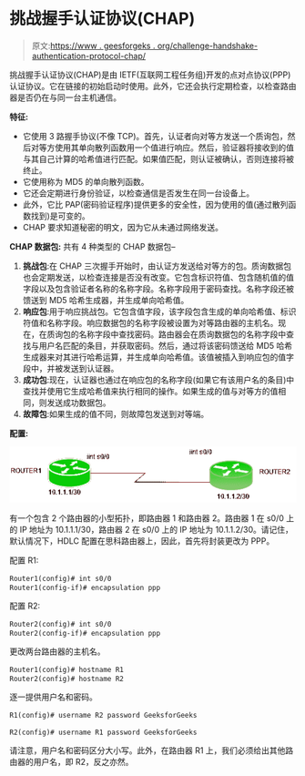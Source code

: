 # 挑战握手认证协议(CHAP)

> 原文:[https://www . geesforgeks . org/challenge-handshake-authentication-protocol-chap/](https://www.geeksforgeeks.org/challenge-handshake-authentication-protocol-chap/)

挑战握手认证协议(CHAP)是由 IETF(互联网工程任务组)开发的点对点协议(PPP)认证协议。它在链接的初始启动时使用。此外，它还会执行定期检查，以检查路由器是否仍在与同一台主机通信。

**特征:**

*   它使用 3 路握手协议(不像 TCP)。首先，认证者向对等方发送一个质询包，然后对等方使用其单向散列函数用一个值进行响应。然后，验证器将接收到的值与其自己计算的哈希值进行匹配。如果值匹配，则认证被确认，否则连接将被终止。
*   它使用称为 MD5 的单向散列函数。
*   它还会定期进行身份验证，以检查通信是否发生在同一台设备上。
*   此外，它比 PAP(密码验证程序)提供更多的安全性，因为使用的值(通过散列函数找到)是可变的。
*   CHAP 要求知道秘密的明文，因为它从未通过网络发送。

**CHAP 数据包:**
共有 4 种类型的 CHAP 数据包–

1.  **挑战包**:在 CHAP 三次握手开始时，由认证方发送给对等方的包。质询数据包也会定期发送，以检查连接是否没有改变。它包含标识符值、包含随机值的值字段以及包含验证者名称的名称字段。名称字段用于密码查找。名称字段还被馈送到 MD5 哈希生成器，并生成单向哈希值。
2.  **响应包**:用于响应挑战包。它包含值字段，该字段包含生成的单向哈希值、标识符值和名称字段。响应数据包的名称字段被设置为对等路由器的主机名。现在，在质询包的名称字段中查找密码。路由器会在质询数据包的名称字段中查找与用户名匹配的条目，并获取密码。然后，通过将该密码馈送给 MD5 哈希生成器来对其进行哈希运算，并生成单向哈希值。该值被插入到响应包的值字段中，并被发送到认证器。
3.  **成功包**:现在，认证器也通过在响应包的名称字段(如果它有该用户名的条目)中查找并使用它生成哈希值来执行相同的操作。如果生成的值与对等方的值相同，则发送成功数据包。
4.  **故障包**:如果生成的值不同，则故障包发送到对等端。

**配置:**

![](img/0e22cd4e19b531cbb17dc7e125c09715.png)

有一个包含 2 个路由器的小型拓扑，即路由器 1 和路由器 2。路由器 1 在 s0/0 上的 IP 地址为 10.1.1.1/30，路由器 2 在 s0/0 上的 IP 地址为 10.1.1.2/30。请记住，默认情况下，HDLC 配置在思科路由器上，因此，首先将封装更改为 PPP。

配置 R1:

```
Router1(config)# int s0/0
Router1(config-if)# encapsulation ppp
```

配置 R2:

```
Router2(config)# int s0/0
Router2(config-if)# encapsulation ppp
```

更改两台路由器的主机名。

```
Router1(config)# hostname R1
Router2(config)# hostname R2
```

逐一提供用户名和密码。

```
R1(config)# username R2 password GeeksforGeeks  
```

```
R2(config)# username R1 password GeeksforGeeks 
```

请注意，用户名和密码区分大小写。此外，在路由器 R1 上，我们必须给出其他路由器的用户名，即 R2，反之亦然。